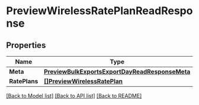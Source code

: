 # PreviewWirelessRatePlanReadResponse

## Properties

Name | Type | Description | Notes
------------ | ------------- | ------------- | -------------
**Meta** | [**PreviewBulkExportsExportDayReadResponseMeta**](preview_bulk_exports_export_dayReadResponse_meta.md) |  | [optional] 
**RatePlans** | [**[]PreviewWirelessRatePlan**](preview.wireless.rate_plan.md) |  | [optional] 

[[Back to Model list]](../README.md#documentation-for-models) [[Back to API list]](../README.md#documentation-for-api-endpoints) [[Back to README]](../README.md)


